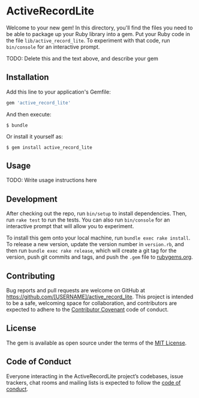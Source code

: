 # ActiveRecordLite

Welcome to your new gem! In this directory, you'll find the files you need to be able to package up your Ruby library into a gem. Put your Ruby code in the file `lib/active_record_lite`. To experiment with that code, run `bin/console` for an interactive prompt.

TODO: Delete this and the text above, and describe your gem

## Installation

Add this line to your application's Gemfile:

```ruby
gem 'active_record_lite'
```

And then execute:

    $ bundle

Or install it yourself as:

    $ gem install active_record_lite

## Usage

TODO: Write usage instructions here

## Development

After checking out the repo, run `bin/setup` to install dependencies. Then, run `rake test` to run the tests. You can also run `bin/console` for an interactive prompt that will allow you to experiment.

To install this gem onto your local machine, run `bundle exec rake install`. To release a new version, update the version number in `version.rb`, and then run `bundle exec rake release`, which will create a git tag for the version, push git commits and tags, and push the `.gem` file to [rubygems.org](https://rubygems.org).

## Contributing

Bug reports and pull requests are welcome on GitHub at https://github.com/[USERNAME]/active_record_lite. This project is intended to be a safe, welcoming space for collaboration, and contributors are expected to adhere to the [Contributor Covenant](http://contributor-covenant.org) code of conduct.

## License

The gem is available as open source under the terms of the [MIT License](https://opensource.org/licenses/MIT).

## Code of Conduct

Everyone interacting in the ActiveRecordLite project’s codebases, issue trackers, chat rooms and mailing lists is expected to follow the [code of conduct](https://github.com/[USERNAME]/active_record_lite/blob/master/CODE_OF_CONDUCT.md).
